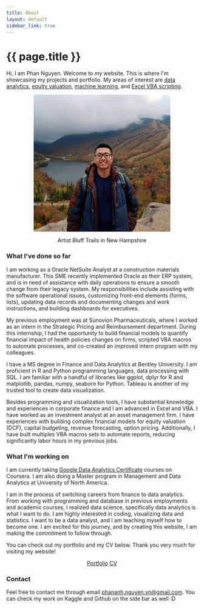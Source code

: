 ```yaml
---
title: About
layout: default
sidebar_link: true
---
```

<div class="sidebar-right" style="background-color:#202020"></div>
<h1 class="page-title" >{{ page.title }}</h1>

Hi, I am Phan Nguyen. Welcome to my website. This is where I'm showcasing my projects and portfolio. My areas of interest are [data analytics](https://pab-nguyen.github.io/portfolio/#data-analytics), [equity valuation](https://pab-nguyen.github.io/portfolio/#equity-valuation), [machine learning](https://pab-nguyen.github.io/portfolio/#machine-learning), and [Excel VBA scripting](https://pab-nguyen.github.io/portfolio/#excel-vba). 

<p align="center">
	<img align="center" src="/assets/me.jpg" width="360">
</p>
<figcaption style="text-align:center">
	Artist Bluff Trails in New Hampshire
</figcaption>

### What I've done so far  
I am working as a Oracle NetSuite Analyst at a construction materials manufacturer. This SME recently implemented Oracle as their ERP system, and is in need of assistance with daily operations to ensure a smooth change from their legacy system. My responsibilities include assisting with the software operational issues, customizing front-end elements (forms, lists), updating data records and documenting changes and work instructions, and building dashboards for executives.   

My previous employment was at Sunovion Pharmaceuticals, where I worked as an intern in the Strategic Pricing and Reimbursement department. During this internship, I had the opportunity to build financial models to quantify financial impact of health policies changes on firms, scripted VBA macros to automate processes, and co-created an improved intern program with my colleagues. 

I have a MS degree in Finance and Data Analytics at Bentley University. I am proficient in R and Python programming languages, data processing with SQL. I am familiar with a handful of libraries like ggplot, dplyr for R and matplotlib, pandas, numpy, seaborn for Python. Tableau is another of my trusted tool to create data visualization. 

Besides programming and visualization tools, I have substantial knowledge and experiences in corporate finance and I am advanced in Excel and VBA. I have worked as an investment analyst at an asset management firm. I have experiences with building complex financial models for equity valuation (DCF), capital budgeting, revenue forecasting, option pricing. Additionally, I have built multiples VBA macros sets to automate reports, reducing significantly labor hours in my previous jobs. 

### What I'm working on

I am currently taking [Google Data Analytics Certificate](https://www.coursera.org/professional-certificates/google-data-analytics) courses on Coursera. I am also doing a Master program in Management and Data Analytics at University of North America.

I am in the process of switching careers from finance to data analytics. From working with programming and database in previous employments and academic courses, I realized data science, specifically data analytics is what I want to do. I am highly interested in coding, visualizing data and statistics. I want to be a data analyst, and I am teaching myself how to become one. I am excited for this journey, and by creating this website, I am making the commitment to follow through.  

You can check out my portfolio and my CV below. Thank you very much for visiting my website!

<p align="center">
	<a class="button" name="button" href="/portfolio/">Portfolio</a>
	<a class="button" name="button" href="/CV.html">CV</a>    
</p>

### Contact
Feel free to contact me through email [phananh.nguyen.vn@gmail.com](mailto:phananh.nguyen.vn@gmail.com). You can check my work on Kaggle and Github on the side bar as well :D